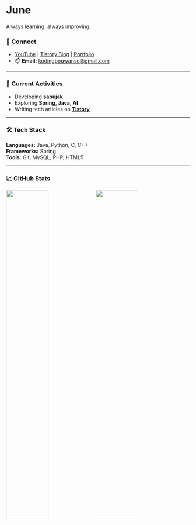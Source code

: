 # June
Always learning, always improving.

### 🔗 Connect
- [YouTube](https://www.youtube.com/@%ec%bd%94%eb%94%a9%eb%b3%b4%ea%b4%80%ec%86%8c) | [Tistory Blog](https://codebox123.tistory.com) | [Portfolio](https://privatechat.pro)
- 📫 **Email:** [kodingbogwanso@gmail.com](mailto:kodingbogwanso@gmail.com)

---

### 🚀 Current Activities
- Developing [**sabujak**](https://github.com/GDSC-Daejin/waffle-hyungdonless-backend.git)
- Exploring **Spring, Java, AI**
- Writing tech articles on [**Tistory**](https://codebox123.tistory.com)

---

### 🛠 Tech Stack

**Languages:** Java, Python, C, C++  
**Frameworks:** Spring  
**Tools:** Git, MySQL, PHP, HTML5

---

### 📈 GitHub Stats
<p>
  <img src="https://github-readme-stats.vercel.app/api?username=hongjunpyo123&show_icons=true&hide_border=true&theme=tokyonight" width="48%" />
  <img src="https://github-readme-stats.vercel.app/api/top-langs/?username=hongjunpyo123&layout=compact&hide_border=true&theme=tokyonight" width="48%" />
</p>




